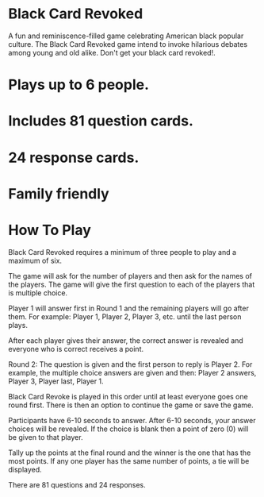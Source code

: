 # Black Card Revoked

A fun and reminiscence-filled game celebrating American black popular culture. The Black Card Revoked game intend to invoke hilarious debates among young and old alike. Don't get your black card revoked!.

# Plays up to 6 people.
# Includes 81 question cards.
# 24 response cards.
# Family friendly

# How To Play

Black Card Revoked requires a minimum of three people to play and a maximum of six.

The game will ask for the number of players and then ask for the names of the players. The game will give the first question to each of the players that is multiple choice.

Player 1 will answer first in Round 1 and the remaining players will go after them. For example: Player 1, Player 2, Player 3, etc. until the last person plays.

After each player gives their answer, the correct answer is revealed and everyone who is correct receives a point.

Round 2: The question is given and the first person to reply is Player 2. For example, the multiple choice answers are given and then: Player 2 answers, Player 3, Player last, Player 1.

Black Card Revoke is played in this order until at least everyone goes one round first. There is then an option to continue the game or save the game.

Participants have 6-10 seconds to answer. After 6-10 seconds, your answer choices will be revealed. If the choice is blank then a point of zero (0) will be given to that player.

Tally up the points at the final round and the winner is the one that has the most points. If any one player has the same number of points, a tie will be displayed.

There are 81 questions and 24 responses.
